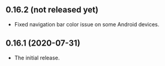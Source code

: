## 0.16.2 (not released yet)

* Fixed navigation bar color issue on some Android devices.
  
## 0.16.1 (2020-07-31)

* The initial release.
